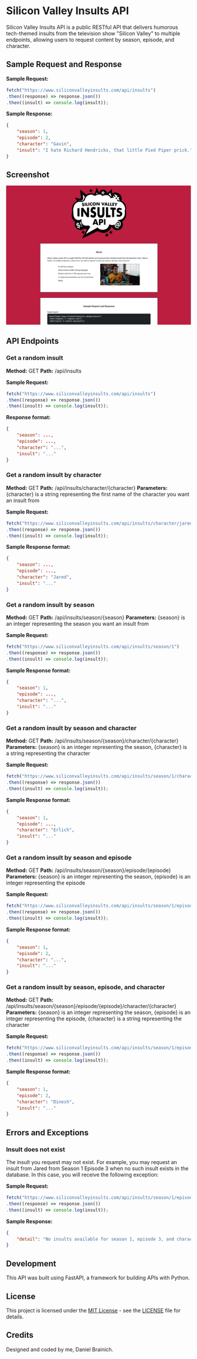 # Silicon Valley Insults API

Silicon Valley Insults API is a public RESTful API that delivers humorous tech-themed insults from the television show "Silicon Valley" to multiple endpoints, allowing users to request content by season, episode, and character.

## Sample Request and Response

**Sample Request:**

```javascript
fetch("https://www.siliconvalleyinsults.com/api/insults")
.then((response) => response.json())
.then((insult) => console.log(insult));
```

**Sample Response:**

```json
{
    "season": 1,
    "episode": 2,
    "character": "Gavin",
    "insult": "I hate Richard Hendricks, that little Pied Piper prick."
}
```
## Screenshot

![Silicon Valley Insults API](./docs/insults-screenshot.png)

## API Endpoints

### Get a random insult

**Method:** GET
**Path:** /api/insults

**Sample Request:**

```javascript
fetch("https://www.siliconvalleyinsults.com/api/insults")
.then((response) => response.json())
.then((insult) => console.log(insult));
```

**Response format:**

```json
{
    "season": ...,
    "episode": ...,
    "character": "...",
    "insult": "..."
}
```

### Get a random insult by character

**Method:** GET
**Path:** /api/insults/character/{character}
**Parameters:** {character} is a string representing the first name of the character you want an insult from

**Sample Request:**

```javascript
fetch("https://www.siliconvalleyinsults.com/api/insults/character/jared")
.then((response) => response.json())
.then((insult) => console.log(insult));
```

**Sample Response format:**

```json
{
    "season": ...,
    "episode": ...,
    "character": "Jared",
    "insult": "..."
}
```

### Get a random insult by season

**Method:** GET
**Path:** /api/insults/season/{season}
**Parameters:** {season} is an integer representing the season you want an insult from

**Sample Request:**

```javascript
fetch("https://www.siliconvalleyinsults.com/api/insults/season/1")
.then((response) => response.json())
.then((insult) => console.log(insult));
```

**Sample Response format:**

```json
{
    "season": 1,
    "episode": ...,
    "character": "...",
    "insult": "..."
}
```

### Get a random insult by season and character

**Method:** GET
**Path:** /api/insults/season/{season}/character/{character}
**Parameters:** {season} is an integer representing the season, {character} is a string representing the character

**Sample Request:**

```javascript
fetch("https://www.siliconvalleyinsults.com/api/insults/season/1/character/erlich")
.then((response) => response.json())
.then((insult) => console.log(insult));
```

**Sample Response format:**

```json
{
    "season": 1,
    "episode": ...,
    "character": "Erlich",
    "insult": "..."
}
```

### Get a random insult by season and episode

**Method:** GET
**Path:** /api/insults/season/{season}/episode/{episode}
**Parameters:** {season} is an integer representing the season, {episode} is an integer representing the episode

**Sample Request:**

```javascript
fetch("https://www.siliconvalleyinsults.com/api/insults/season/1/episode/2")
.then((response) => response.json())
.then((insult) => console.log(insult));
```

**Sample Response format:**

```json
{
    "season": 1,
    "episode": 2,
    "character": "...",
    "insult": "..."
}
```

### Get a random insult by season, episode, and character

**Method:** GET
**Path:** /api/insults/season/{season}/episode/{episode}/character/{character}
**Parameters:** {season} is an integer representing the season, {episode} is an integer representing the episode, {character} is a string representing the character

**Sample Request:**

```javascript
fetch("https://www.siliconvalleyinsults.com/api/insults/season/1/episode/2/character/dinesh")
.then((response) => response.json())
.then((insult) => console.log(insult));
```

**Sample Response format:**

```json
{
    "season": 1,
    "episode": 2,
    "character": "Dinesh",
    "insult": "..."
}
```

## Errors and Exceptions

### Insult does not exist

The insult you request may not exist. For example, you may request an insult from Jared from Season 1 Episode 3 when no such insult exists in the database. In this case, you will receive the following exception:

**Sample Request:**

```javascript
fetch("https://www.siliconvalleyinsults.com/api/insults/season/1/episode/3/character/jared")
.then((response) => response.json())
.then((insult) => console.log(insult));
```

**Sample Response:**

```json
{
    "detail": "No insults available for season 1, episode 3, and character Jared"
}
```

## Development

This API was built using FastAPI, a framework for building APIs with Python.

## License

This project is licensed under the [MIT License](https://opensource.org/licenses/MIT) - see the [LICENSE](LICENSE) file for details.

## Credits

Designed and coded by me, Daniel Brainich.
